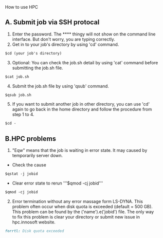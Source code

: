 How to use HPC

## A. Submit job via SSH protocal

1. Enter the password. The **** thingy will not show on the command line interface. But don't worry, you are typing correctly.
2. Get in to your job's directory by using 'cd' command.
```markdown
$cd (your job's directory)
```
3. Optional: You can check the job.sh detail by using 'cat' command before submitting the job.sh file.
```markdown
$cat job.sh 
```
4. Submit the job.sh file by using 'qsub' command.
```markdown
$qsub job.sh 
```
5. If you want to submit another job in other directory, you can use 'cd' again to go back in the home directory and follow the procedure from step 1 to 4.
```markdown
$cd - 
``` 

## B.HPC problems

1. "Eqw" means that the job is waiting in error state. It may caused by temporarily server down.
  - Check the cause
```markdown
$qstat -j jobid 
```
  - Clear error state to rerun '''$qmod -cj jobid'''
```markdown
$qmod -cj jobid
```
2. Error termination without any error massage form LS-DYNA. This problem often occur when disk quota is exceeded (default = 500 GB). This problem can be found by the ('name').e('jobid') file. The only way to fix this problem is clear your directory or submit new issue in hpc.innosoft website.

```markdown
forrtl: Disk quota exceeded
```
